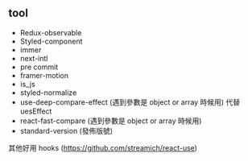 ## tool
* Redux-observable
* Styled-component
* immer
* next-intl
* pre commit
* framer-motion
* is_js
* styled-normalize
* use-deep-compare-effect (遇到參數是 object or array 時候用) 代替 uesEffect
* react-fast-compare (遇到參數是 object or array 時候用)
* standard-version (發佈版號) 

其他好用 hooks (https://github.com/streamich/react-use)
